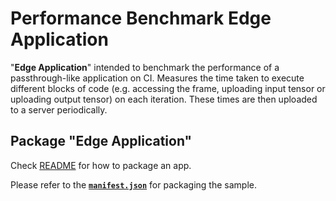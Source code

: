# Performance Benchmark Edge Application

"**Edge Application**" intended to benchmark the performance of a passthrough-like application on CI. Measures the time taken to execute different blocks of code (e.g. accessing the frame, uploading input tensor or uploading output tensor) on each iteration. These times are then uploaded to a server periodically.


## Package "**Edge Application**"

Check [README](../../tutorials/2_import_edge_app/README.md) for how to package an app.

Please refer to the [**`manifest.json`**](./package/manifest.json) for packaging the sample.
